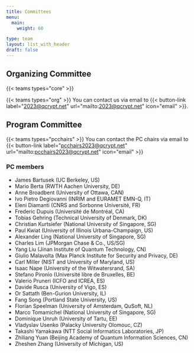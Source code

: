 ```yaml
---
title: Committees
menu:
  main:
    weight: 60

type: team
layout: list_with_header
draft: false
---
```


<!-- To make all this possible, these people are working behind the scenes. -->

## Organizing Committee

<!-- {{< teams types="core=Main Organizers,org=Organizers" >}} -->
{{< teams types="core" >}}

{{< teams types="org" >}}
You can contact us via email to {{< button-link label="2023@qcrypt.net" url="mailto:2023@qcrypt.net" icon="email" >}}.
<!-- ## Steering Committee

{{< teams types="steering" >}}


## Advisory  Committee

{{< teams types="advisory" >}}

-->
## Program Committee

{{< teams types="pcchairs" >}}
You can contact the PC chairs via email to {{< button-link label="pcchairs2023@qcrypt.net" url="mailto:pcchairs2023@qcrypt.net" icon="email" >}}<br>

### PC members
* James Bartusek (UC Berkeley, US)
* Mario Berta (RWTH Aachen University, DE)
* Anne Broadbent (University of Ottawa, CAN)
* Ivo Pietro Degiovanni (INRIM and EURAMET EMN-Q, IT)
* Eleni Diamanti (CNRS and Sorbonne Université, FR)
* Frederic Dupuis (Université de Montréal, CA)
* Tobias Gehring (Technical University of Denmark, DK)
* Christian Kurtsiefer (National University of Singapore, SG)
* Paul Kwiat (University of Illinois Urbana-Champaign, US)
* Alexander Ling (National University of Singapore, SG)
* Charles Lim (JPMorgan Chase & Co., US/SG)
* Yang Liu (Jinan Institute of Quantum Technology, CN)
* Giulio Malavolta (Max Planck Institute for Security and Privacy, DE)
* Carl Miller (NIST and University of Maryland, US)
* Isaac Nape (University of the Witwatersrand, SA)
* Stefano Pironio (Université libre de Bruxelles, BE)
* Valerio Pruneri (ICFO and ICREA, ES)
* Davide  Rusca (University of Vigo, ES)
* Or Sattath (Ben-Gurion University, IL)
* Fang Song (Portland State University, US)
* Florian Speelman (University of Amsterdam, QuSoft, NL)
* Marco Tomamichel (National University of Singapore, SG)
* Dominique Unruh (University of Tartu, EE)
* Vladyslav Usenko (Palacky University Olomouc, CZ)
* Takashi Yamakawa (NTT Social Informatics Laboratories, JP)
* Zhiliang Yuan (Beijing Academy of Quantum Information Sciences, CN)
* Zheshen Zhang (University of Michigan, US)

